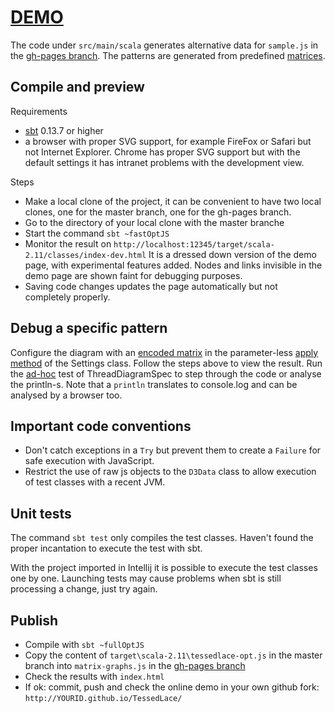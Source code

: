 # [DEMO](https://d-bl.github.io/TessedLace/)

The code under `src/main/scala` generates  alternative data for `sample.js` in the [gh-pages branch].
The patterns are generated from predefined [matrices].

[matrices]: https://github.com/d-bl/TessedLace/blob/3158d5de673af09c9569a17737f07f6c5e8afa15/src/main/scala/dibl/Matrix.scala#L91-L120


## Compile and preview

Requirements

- [sbt] 0.13.7 or higher
- a browser with proper SVG support, for example FireFox or Safari but not Internet Explorer.
  Chrome has proper SVG support but with the default settings it has intranet problems with the development view.


Steps

- Make a local clone of the project, it can be convenient to have two local clones,
  one for the master branch, one for the gh-pages branch.
- Go to the directory of your local clone with the master branche
- Start the command `sbt ~fastOptJS`
- Monitor the result on `http://localhost:12345/target/scala-2.11/classes/index-dev.html`
  It is a dressed down version of the demo page, with experimental features added.
  Nodes and links invisible in the demo page are shown faint for debugging purposes.
- Saving code changes updates the page automatically but not completely properly.


## Debug a specific pattern

Configure the diagram with an [encoded matrix] in the parameter-less [apply method] of the Settings class.
Follow the steps above to view the result.
Run the [ad-hoc] test of ThreadDiagramSpec to step through the code or analyse the println-s.
Note that a `println` translates to console.log and can be analysed by a browser too.

[encoded matrix]: https://github.com/d-bl/TessedLace/blob/3158d5de673af09c9569a17737f07f6c5e8afa15/src/main/scala/dibl/Matrix.scala#L122-L138
[apply method]: https://github.com/d-bl/TessedLace/blob/3158d5de673af09c9569a17737f07f6c5e8afa15/src/main/scala/dibl/Settings.scala#L44-L46
[ad-hoc]: https://github.com/d-bl/TessedLace/blob/fa4698f3282c6eb9974447caa395b273ec4db697/src/test/scala/dibl/ThreadDiagramSpec.scala#L56


## Important code conventions

- Don't catch exceptions in a `Try` but prevent them to create a `Failure` for safe execution with JavaScript.
- Restrict the use of raw js objects to the `D3Data` class to allow execution of test classes with a recent JVM.


## Unit tests

The command `sbt test` only compiles the test classes.
Haven't found the proper incantation to execute the test with sbt.

With the project imported in Intellij it is possible to execute the test classes one by one.
Launching tests may cause problems when sbt is still processing a change, just try again.


## Publish

- Compile with `sbt ~fullOptJS`
- Copy the content of `target\scala-2.11\tessedlace-opt.js` in the master branch
  into `matrix-graphs.js` in the [gh-pages branch]
- Check the results with `index.html`
- If ok: commit, push and check the online demo in your own github fork: `http://YOURID.github.io/TessedLace/`

[sbt]: http://www.scala-sbt.org/download.html
[gh-pages branch]: https://github.com/d-bl/TessedLace/tree/gh-pages
